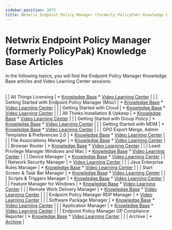 ```yaml
---
sidebar_position: 3075
title: Netwrix Endpoint Policy Manager (formerly PolicyPak) Knowledge Base Articles
---
```


# Netwrix Endpoint Policy Manager (formerly PolicyPak) Knowledge Base Articles

In the following topics, you will find the Endpoint Policy Manager Knowledge Base articles and Video Learning Center sessions:

|  |  |  |
| --- | --- | --- |

|  | All Things Licensing | * [Knowledge Base](License/Overview/KnowledgeBase "Knowledge Base") * [Video Learning Center](License/Overview/VideoLearningCenter "Video Learning Center") |
|  | Getting Started with Endpoint Policy Manager (Misc) | * [Knowledge Base](GettingStarted/Overview/KnowledgeBase "Knowledge Base") * [Video Learning Center](GettingStarted/Overview/VideoLearningCenter "Video Learning Center") |
|  | Getting Started with Cloud | * [Knowledge Base](Cloud/Overview/KnowledgeBase "Knowledge Base") * [Video Learning Center](Cloud/Overview/VideoLearningCenter "Video Learning Center") |
|  | All Thinks Installation & Upkeep | * [Knowledge Base](Install/Overview/KnowledgeBase "Knowledge Base") * [Video Learning Center](Install/Overview/VideoLearningCenter "Video Learning Center") |
|  | Getting Started with Group Policy | * [Knowledge Base](GroupPolicy/Overview/KnowledgeBase "Knowledge Base") * [Video Learning Center](GroupPolicy/Overview/VideoLearningCenter "Video Learning Center") |
|  | Getting Started with MDM | * [Knowledge Base](MDM/Overview/KnowledgeBase "Knowledge Base") * [Video Learning Center](MDM/Overview/VideoLearningCenter "Video Learning Center") |
|  | GPO Export Merge, Admin Templates & Preferences 2.0 | * [Knowledge Base](GPOExport/Overview/KnowledgeBase "Knowledge Base") * [Video Learning Center](GPOExport/Overview/VideoLearningCenter "Video Learning Center") |
|  | File Associations Manager | * [Knowledge Base](FileAssociations/Overview/KnowledgeBase "Knowledge Base") * [Video Learning Center](FileAssociations/Overview/VideoLearningCenter "Video Learning Center") |
|  | Browser Router | * [Knowledge Base](BrowserRouter/Overview/KnowledgeBase "Knowledge Base") * [Video Learning Center](BrowserRouter/Overview/VideoLearningCenter "Video Learning Center") |
|  | Least Privilege Manager Windows and Mac | * [Knowledge Base](LeastPrivilege/Overview/KnowledgeBase "Knowledge Base") * [Video Learning Center](LeastPrivilege/Overview/VideoLearningCenter "Video Learning Center") |
|  | Device Manager | * [Knowledge Base](Device/Overview/KnowledgeBase "Knowledge Base") * [Video Learning Center](Device/Overview/VideoLearningCenter "Video Learning Center") |
|  | Network Security Manager | * [Video Learning Center](Video/NetworkSecurity/VideoLearningCenter "Video Learning Center") |
|  | Java Enterprise Rules Manager | * [Knowledge Base](JavaEnterpriseRules/Overview/KnowledgeBase "Knowledge Base") * [Video Learning Center](JavaEnterpriseRules/Overview/VideoLearningCenter "Video Learning Center") |
|  | Start Screen & Task Bar Manager | * [Knowledge Base](StartScreenTaskBar/Overview/KnowledgeBase "Knowledge Base") * [Video Learning Center](StartScreenTaskBar/Overview/VideoLearningCenter "Video Learning Center") |
|  | Scripts & Triggers Manager | * [Knowledge Base](ScriptsTriggers/Overview/KnowledgeBase "Knowledge Base") * [Video Learning Center](ScriptsTriggers/Overview/VideoLearningCenter "Video Learning Center") |
|  | Feature Manager for Windows | * [Knowledge Base](Feature/Overview/KnowledgeBase "Knowledge Base") * [Video Learning Center](Feature/Overview/VideoLearningCenter "Video Learning Center") |
|  | Remote Work Delivery Manager | * [Knowledge Base](Feature/Overview/KnowledgeBase "Knowledge Base") * [Video Learning Center](Feature/Overview/VideoLearningCenter "Video Learning Center") |
|  | Endpoint Policy Manager RDP Manager | * [Video Learning Center](Video/RemoteDesktopProtocol/VideoLearningCenter "Video Learning Center") |
|  | Software Package Manager | * [Knowledge Base](SoftwarePackage/Overview/KnowledgeBase "Knowledge Base") * [Video Learning Center](SoftwarePackage/Overview/VideoLearningCenter "Video Learning Center") |
|  | Application Manager | * [Knowledge Base](ApplicationSettings/Overview/KnowledgeBase "Knowledge Base") * [Video Learning Center](ApplicationSettings/Overview/VideoLearningCenter "Video Learning Center") |
|  | Endpoint Policy Manager GP Compliance Reporter | * [Knowledge Base](GroupPolicyComplianceReporter/Overview/KnowledgeBase "Knowledge Base") * [Video Learning Center](GroupPolicyComplianceReporter/Overview/VideoLearningCenter "Video Learning Center") |
|  | Archive | * [Archive](Archive/Overview) |